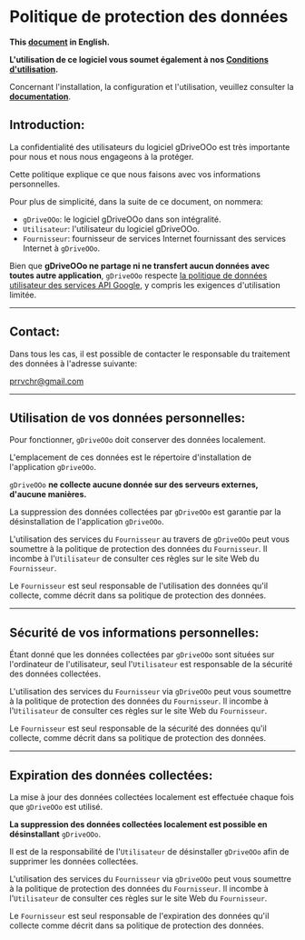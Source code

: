 # Politique de protection des données

**This [document][2] in English.**

**L'utilisation de ce logiciel vous soumet également à nos [Conditions d'utilisation][3].**

Concernant l'installation, la configuration et l'utilisation, veuillez consulter la **[documentation][4]**.

## Introduction:

La confidentialité des utilisateurs du logiciel gDriveOOo est très importante pour nous et nous nous engageons à la protéger.

Cette politique explique ce que nous faisons avec vos informations personnelles.

Pour plus de simplicité, dans la suite de ce document, on nommera:
- `gDriveOOo`:  le logiciel gDriveOOo dans son intégralité.
- `Utilisateur`: l'utilisateur du logiciel gDriveOOo.
- `Fournisseur`: fournisseur de services Internet fournissant des services Internet à `gDriveOOo`.

Bien que **gDriveOOo ne partage ni ne transfert aucun données avec toutes autre application**, `gDriveOOo` respecte [la politique de données utilisateur des services API Google][5], y compris les exigences d'utilisation limitée.

___
## Contact:

Dans tous les cas, il est possible de contacter le responsable du traitement des données à l'adresse suivante:

prrvchr@gmail.com

___
## Utilisation de vos données personnelles:

Pour fonctionner, `gDriveOOo` doit conserver des données localement.

L'emplacement de ces données est le répertoire d'installation de l'application `gDriveOOo`.

`gDriveOOo` **ne collecte aucune donnée sur des serveurs externes, d'aucune manières.**

La suppression des données collectées par `gDriveOOo` est garantie par la désinstallation de l'application `gDriveOOo`.

L'utilisation des services du `Fournisseur` au travers de `gDriveOOo` peut vous soumettre à la politique de protection des données du `Fournisseur`. Il incombe à l'`Utilisateur` de consulter ces règles sur le site Web du `Fournisseur`.

Le `Fournisseur` est seul responsable de l'utilisation des données qu'il collecte, comme décrit dans sa politique de protection des données.

___
## Sécurité de vos informations personnelles:

Étant donné que les données collectées par `gDriveOOo` sont situées sur l'ordinateur de l'utilisateur, seul l'`Utilisateur` est responsable de la sécurité des données collectées.

L'utilisation des services du `Fournisseur` via `gDriveOOo` peut vous soumettre à la politique de protection des données du `Fournisseur`. Il incombe à l'`Utilisateur` de consulter ces règles sur le site Web du `Fournisseur`.

Le `Fournisseur` est seul responsable de la sécurité des données qu'il collecte, comme décrit dans sa politique de protection des données.

___
## Expiration des données collectées:

La mise à jour des données collectées localement est effectuée chaque fois que `gDriveOOo` est utilisé.

**La suppression des données collectées localement est possible en désinstallant** `gDriveOOo`.

Il est de la responsabilité de l'`Utilisateur` de désinstaller `gDriveOOo` afin de supprimer les données collectées.

L'utilisation des services du `Fournisseur` via `gDriveOOo` peut vous soumettre à la politique de protection des données du `Fournisseur`. Il incombe à l'`Utilisateur` de consulter ces règles sur le site Web du `Fournisseur`.

Le `Fournisseur` est seul responsable de l'expiration des données qu'il collecte comme décrit dans sa politique de protection des données.

[1]: <https://prrvchr.github.io/gDriveOOo/img/gDriveOOo.png>
[2]: <https://prrvchr.github.io/gDriveOOo/source/gDriveOOo/registration/PrivacyPolicy_en>
[3]: <https://prrvchr.github.io/gDriveOOo/source/gDriveOOo/registration/TermsOfUse_fr>
[4]: <https://prrvchr.github.io/gDriveOOo/README_fr>
[5]: <https://developers.google.com/terms/api-services-user-data-policy?hl=fr>
